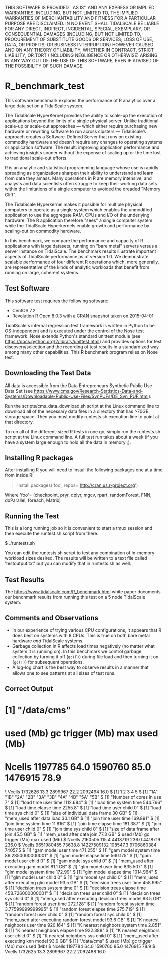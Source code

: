 THIS SOFTWARE IS PROVIDED ``AS IS'' AND ANY EXPRESS OR IMPLIED
WARRANTIES, INCLUDING, BUT NOT LIMITED TO, THE IMPLIED WARRANTIES
OF MERCHANTABILITY AND FITNESS FOR A PARTICULAR PURPOSE ARE DISCLAIMED.
IN NO EVENT SHALL TIDALSCALE BE LIABLE FOR ANY DIRECT, INDIRECT,
INCIDENTAL, SPECIAL, EXEMPLARY, OR CONSEQUENTIAL DAMAGES (INCLUDING,
BUT NOT LIMITED TO, PROCUREMENT OF SUBSTITUTE GOODS OR SERVICES;
LOSS OF USE, DATA, OR PROFITS; OR BUSINESS INTERRUPTION) HOWEVER
CAUSED AND ON ANY THEORY OF LIABILITY, WHETHER IN CONTRACT, STRICT
LIABILITY, OR TORT (INCLUDING NEGLIGENCE OR OTHERWISE) ARISING
IN ANY WAY OUT OF THE USE OF THIS SOFTWARE, EVEN IF ADVISED OF THE
POSSIBILITY OF SUCH DAMAGE.

# R_benchmark_test

This software benchmark explores the performance of R analytics over a large data set on a TidalScale system.

The TidalScale HyperKernel provides the ability to scale-up the execution of applications beyond the limits of a single physical server. Unlike traditional scale-up or scale-out approaches — which either require purchasing new hardware or rewriting software to run across clusters — TidalScale’s approach creates a Software-Defined Server that runs on existing commodity hardware and doesn’t require any changes to operating systems or application software. The result: improving application performance and achieving insights sooner without the expense of scaling up or the time lost to traditional scale-out efforts. 

R is an analytic and statistical programming language whose use is rapidly spreading as organizations sharpen their ability to understand and learn from data they amass. Many operations in R are memory intensive, and analysts and data scientists often struggle to keep their working data sets within the limitations of a single computer to avoided the dreaded "Memory Cliff".

The TidalScale Hyperkernel makes it possible for multiple physical computers to operate as a single system which enables the unmodified application to use the aggregate RAM, CPUs and I/O of the underlying hardware. The R application therefore "sees" a single computer system while the TidalScale Hyperkernels enable growth and performance by scaling-out on commodity hardware. 

In this benchmark, we compare the performance and capacity of R applications with large datasets, running on "bare metal" servers versus a server instance on TidalScale. The benchmark results illustrate important aspects of TidalScale performance as of version 1.0. We demonstrate scalable performance of four different R operations which, more generally, are representative of the kinds of analytic workloads that benefit from running on large, coherent systems.

## Test Software

This software test requires the following software:

* CentOS 7.2
* Revolution R Open 8.0.3 with a CRAN snapshot taken on 2015-04-01

TidalScale's internal regression test framework is written in Python to be OS-independent and is executed under the control of the Nose test framework. Nose extends Python's standard unittest module (see https://docs.python.org/2/library/unittest.html) and provides options for test discovery/selection and the recording of test results in a standardized way among many other capabilities. This R benchmark program relies on Nose test.

## Downloading the Test Data

All data is accessible from the Data Entrepreneurs Synthetic Public Use Data Set (see https://www.cms.gov/Research-Statistics-Data-and-Systems/Downloadable-Public-Use-Files/SynPUFs/DE_Syn_PUF.html).

Run the scripts/cms_data_download.sh script at the Linux command line to download all of the necessary data files in a directory that has >70GB storage space. Then you must modify runtests.sh execution line to point at that directory.

To run all of the different-sized R tests in one go, simply run the runtests.sh script at the Linux command line. A full test run takes about a week (if you have a system large enough to hold all the data in memory ;).

## Installing R packages

After installing R you will need to install the following packages one at a time from inside R:

> install.packages('foo', repos='http://cran.us.r-project.org') 

Where 'foo'= (checkpoint, pryr, dplyr, mgcv, rpart, randomForest, FNN, doParallel, foreach, Matrix)

## Running the Test

This is a long running job so it is convenient to start a tmux session and then execute the runtest.sh script from there. 

$ ./runtests.sh

You can edit the runtests.sh script to test any combination of in-memory workload sizes desired. The results will be written to a text file called 'testoutput.txt' but you can modify that in runtests.sh as well.

## Test Results

The https://www.tidalscale.com/R_benchmark.html white paper documents our benchmark results from running this test on a 5 node TidalScale system.

## Comments and Observations

* In our experience of trying various CPU configurations, it appears that R does best on systems with 8 CPUs. This is true on both bare metal hardware _and_ TidalScale systems.
* Garbage collection in R affects load times negatively (no matter what system it is running on). In this benchmark we control garbage collection by turning it off (`gc(F)`) during file load and then turning it on (`gc(T)`) for subsequent operations.
* A log-log chart is the best way to observe results in a manner that allows one to see patterns at all sizes of test runs.

## Correct Output

# [1] "/data/cms"
#           used (Mb) gc trigger (Mb) max used (Mb)
# Ncells 1197785 64.0    1590760 85.0  1476915 78.9
\ Vcells 1732626 13.3    2899967 22.2  2092494 16.0
$ [1] 1 2 3 4 5
$  [1] "1A" "1B" "2A" "2B" "3A" "3B" "4A" "4B" "5A" "5B"
$ [1] "Number of cores in use 7"
$ [1] "load time user time 1112.684"
$ [1] "load time system time 544.766"
$ [1] "load time elapse time 2255.8"
$ [1] "load time user child 0"
$ [1] "load time sys child 0"
$ [1] "size of individual data frame 30 GB"
$ [1] "mem_used after data load 30.1 GB"
$ [1] "join time user time 169.891"
$ [1] "join time system time 11.616"
$ [1] "join time elapse time 181.387"
$ [1] "join time user child 0"
$ [1] "join time sys child 0"
$ [1] "size of data frame after join 45.5 GB"
$ [1] "mem_used after data join 77.3 GB"
$              used    (Mb)  gc trigger     (Mb)   max used    (Mb)
$ Ncells    2160505   115.4     4418719    236.0    4418719   236.0
$ Vcells 9651980455 73638.8 14227509132 108547.3 9706860384 74057.5
$ [1] "gam model user time 471.255"
$ [1] "gam model system time 89.2850000000001"
$ [1] "gam model elapse time 560.175"
$ [1] "gam model user child 0"
$ [1] "gam model sys child 0"
$ [1] "mem_used after executing gam model 81.1 GB"
$ [1] "glm model user time 835.507"
$ [1] "glm model system time 172.99"
$ [1] "glm model elapse time 1014.964"
$ [1] "glm model user child 0"
$ [1] "glm model sys child 0"
$ [1] "mem_used after executing glm model 93.5 GB"
$ [1] "decision trees user time 458.995"
$ [1] "decision trees system time 0"
$ [1] "decision trees elapse time 458.726000000001"
$ [1] "decision trees user child 0"
$ [1] "decision trees sys child 0"
$ [1] "mem_used after executing decision trees model 93.5 GB"
$ [1] "random forest user time 272.128"
$ [1] "random forest system time 3.77599999999995"
$ [1] "random forest elapse time 275.719"
$ [1] "random forest user child 0"
$ [1] "random forest sys child 0"
$ [1] "mem_used after executing random forest model 93.6 GB"
$ [1] "K nearest neighbors user time 920.164"
$ [1] "K nearest neighbors system time 2.851"
$ [1] "K nearest neighbors elapse time 922.388"
$ [1] "K nearest neighbors user child 0"
$ [1] "K nearest neighbors sys child 0"
$ [1] "mem_used after executing knn model 93.9 GB"
$ [1] "/data/cms"
$           used (Mb) gc trigger (Mb) max used (Mb)
$ Ncells 1197784 64.0    1590760 85.0  1476915 78.9
$ Vcells 1732625 13.3    2899967 22.2  2092488 16.0


